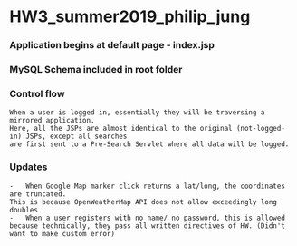 # HW3_summer2019_philip_jung

### Application begins at default page - index.jsp
### MySQL Schema included in root folder
### Control flow
	When a user is logged in, essentially they will be traversing a mirrored application.
	Here, all the JSPs are almost identical to the original (not-logged-in) JSPs, except all searches
	are first sent to a Pre-Search Servlet where all data will be logged.

### Updates
	-	When Google Map marker click returns a lat/long, the coordinates are truncated.
	This is because OpenWeatherMap API does not allow exceedingly long doubles
	-	When a user registers with no name/ no password, this is allowed because technically, they pass all written directives of HW. (Didn't want to make custom error)

